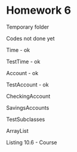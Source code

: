 Homework 6
==========

Temporary folder

Codes not done yet


Time - ok 

TestTime - ok

Account - ok

TestAccount - ok

CheckingAccount

SavingsAccounts

TestSubclasses


ArrayList


Listing 10.6 - Course
